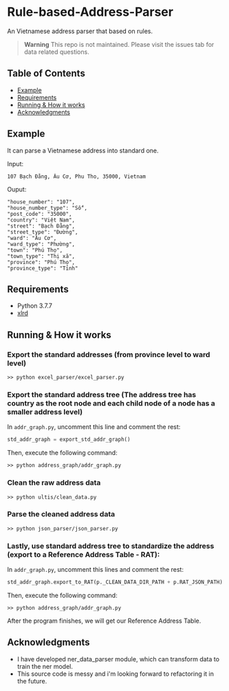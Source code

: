# Rule-based-Address-Parser
An Vietnamese address parser that based on rules.

> **Warning**
> This repo is not maintained. Please visit the issues tab for data related questions.

## Table of Contents
+ [Example](#example)
+ [Requirements](#requirements)
+ [Running & How it works](#working)
+ [Acknowledgments](#acknowledgments)

## Example <a name = "example"></a>
It can parse a Vietnamese address into standard one.

Input:
```
107 Bạch Đằng, Âu Cơ, Phu Tho, 35000, Vietnam
```
Ouput:
```
"house_number": "107",
"house_number_type": "Số",
"post_code": "35000",
"country": "Việt Nam",
"street": "Bạch Đằng",
"street_type": "Đường",
"ward": "Âu Cơ",
"ward_type": "Phường",
"town": "Phú Thọ",
"town_type": "Thị xã",
"province": "Phú Thọ",
"province_type": "Tỉnh"
```

## Requirements <a name = "requirements"></a>
+ Python 3.7.7
+ [xlrd](https://pypi.org/project/xlrd/)

## Running & How it works <a name = "working"></a>
### Export the standard addresses (from province level to ward level)
```
>> python excel_parser/excel_parser.py
```

### Export the standard address tree (The address tree has country as the root node and each child node of a node has a smaller address level)
In ```addr_graph.py```, uncomment this line and comment the rest:
```python
std_addr_graph = export_std_addr_graph()
```
Then, execute the following command:
```
>> python address_graph/addr_graph.py
```

### Clean the raw address data
```
>> python ultis/clean_data.py
```

### Parse the cleaned address data 
```
>> python json_parser/json_parser.py
```

### Lastly, use standard address tree to standardize the address (export to a Reference Address Table - RAT):
In ```addr_graph.py```, uncomment this lines and comment the rest:
```python
std_addr_graph.export_to_RAT(p._CLEAN_DATA_DIR_PATH + p.RAT_JSON_PATH)
```
Then, execute the following command:
```
>> python address_graph/addr_graph.py
```

After the program finishes, we will get our Reference Address Table.

## Acknowledgments <a name = "acknowledgments"></a>
+ I have developed ner_data_parser module, which can transform data to train the ner model.
+ This source code is messy and i'm looking forward to refactoring it in the future.


